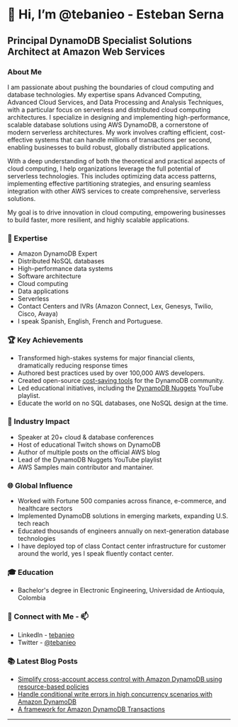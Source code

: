 # 👋 Hi, I’m @tebanieo - Esteban Serna

## Principal DynamoDB Specialist Solutions Architect at Amazon Web Services

### About Me

I am passionate about pushing the boundaries of cloud computing and database technologies. My expertise spans Advanced Computing, Advanced Cloud Services, and Data Processing and Analysis Techniques, with a particular focus on serverless and distributed cloud computing architectures. I specialize in designing and implementing high-performance, scalable database solutions using AWS DynamoDB, a cornerstone of modern serverless architectures. My work involves crafting efficient, cost-effective systems that can handle millions of transactions per second, enabling businesses to build robust, globally distributed applications.

With a deep understanding of both the theoretical and practical aspects of cloud computing, I help organizations leverage the full potential of serverless technologies. This includes optimizing data access patterns, implementing effective partitioning strategies, and ensuring seamless integration with other AWS services to create comprehensive, serverless solutions.

My goal is to drive innovation in cloud computing, empowering businesses to build faster, more resilient, and highly scalable applications.

### 🚀 Expertise

- Amazon DynamoDB Expert
- Distributed NoSQL databases
- High-performance data systems
- Software architecture
- Cloud computing
- Data applications
- Serverless
- Contact Centers and IVRs (Amazon Connect, Lex, Genesys, Twilio, Cisco, Avaya)
- I speak Spanish, English, French and Portuguese.
 

### 🏆 Key Achievements

- Transformed high-stakes systems for major financial clients, dramatically reducing response times
- Authored best practices used by over 100,000 AWS developers.
- Created open-source [cost-saving tools](https://github.com/awslabs/amazon-dynamodb-tools/tree/main/ddb_cost_tool) for the DynamoDB community.
- Led educational initiatives, including the [DynamoDB Nuggets](https://youtube.com/playlist?list=PLhr1KZpdzukemNOO71Hca0GpjG0QmXwEd&si=SmfVshT_spOcK1V8) YouTube playlist.
- Educate the world on no SQL databases, one NoSQL design at the time.

### 🌟 Industry Impact

- Speaker at 20+ cloud & database conferences
- Host of educational Twitch shows on DynamoDB
- Author of multiple posts on the official AWS blog
- Lead of the DynamoDB Nuggets YouTube playlist
- AWS Samples main contributor and mantainer. 

### 🌐 Global Influence

- Worked with Fortune 500 companies across finance, e-commerce, and healthcare sectors
- Implemented DynamoDB solutions in emerging markets, expanding U.S. tech reach
- Educated thousands of engineers annually on next-generation database technologies
- I have deployed top of class Contact center infrastructure for customer around the world, yes I speak fluently contact center. 

### 🎓 Education

- Bachelor's degree in Electronic Engineering, Universidad de Antioquia, Colombia

### 🔗 Connect with Me - 📫

- LinkedIn - [tebanieo](https://www.linkedin.com/in/tebanieo/)
- Twitter - [@tebanieo](https://x.com/tebanieo)

### 📚 Latest Blog Posts

- [Simplify cross-account access control with Amazon DynamoDB using resource-based policies](https://aws.amazon.com/blogs/database/simplify-cross-account-access-control-with-amazon-dynamodb-using-resource-based-policies/)
- [Handle conditional write errors in high concurrency scenarios with Amazon DynamoDB](https://aws.amazon.com/blogs/database/handle-conditional-write-errors-in-high-concurrency-scenarios-with-amazon-dynamodb/)
- [A framework for Amazon DynamoDB Transactions](https://aws.amazon.com/blogs/database/a-framework-for-amazon-dynamodb-transactions/)

---


<!---
tebanieo/tebanieo is a ✨ special ✨ repository because its `README.md` (this file) appears on your GitHub profile.
You can click the Preview link to take a look at your changes.
--->
